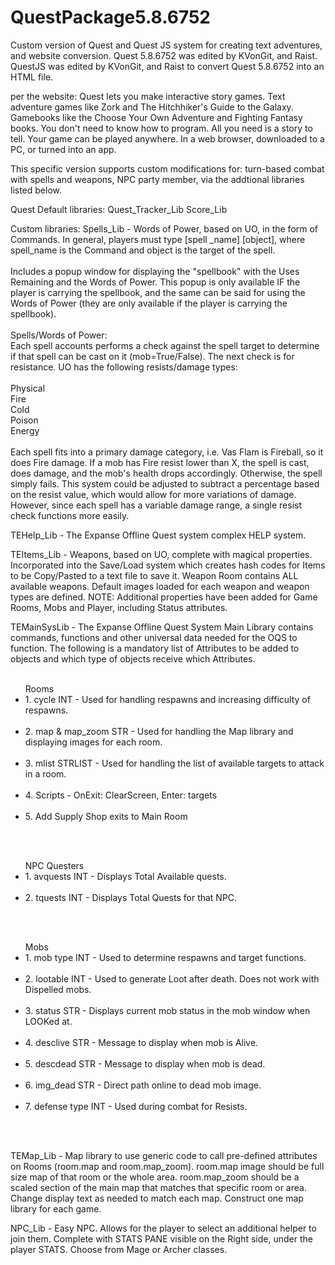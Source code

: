 # QuestPackage5.8.6752
Custom version of Quest and Quest JS system for creating text adventures, and website conversion.
Quest 5.8.6752 was edited by KVonGit, and Raist.
QuestJS was edited by KVonGit, and Raist to convert Quest 5.8.6752 into an HTML file.

per the website: Quest lets you make interactive story games. Text adventure games like Zork and The Hitchhiker's Guide to the Galaxy. Gamebooks like the Choose Your Own Adventure and Fighting Fantasy books. You don't need to know how to program. All you need is a story to tell. Your game can be played anywhere. In a web browser, downloaded to a PC, or turned into an app.

This specific version supports custom modifications for: turn-based combat with spells and weapons, NPC party member, via the addtional libraries listed below.

Quest Default libraries:
Quest_Tracker_Lib
Score_Lib

Custom libraries:
Spells_Lib - Words of Power, based on UO, in the form of Commands. In general, players must type [spell _name] [object], where spell_name is the Command and object is the target of the spell.<br/><br/>Includes a popup window for displaying the "spellbook" with the Uses Remaining and the Words of Power. This popup is only available IF the player is carrying the spellbook, and the same can be said for using the Words of Power (they are only available if the player is carrying the spellbook).<br/><br/>Spells/Words of Power:<br/>Each spell accounts performs a check against the spell target to determine if that spell can be cast on it (mob=True/False). The next check is for resistance. UO has the following resists/damage types:<br/><br/>Physical<br/>Fire<br/>Cold<br/>Poison<br/>Energy<br/><br/>Each spell fits into a primary damage category, i.e. Vas Flam is Fireball, so it does Fire damage. If a mob has Fire resist lower than X, the spell is cast, does damage, and the mob's health drops accordingly. Otherwise, the spell simply fails. This system could be adjusted to subtract a percentage based on the resist value, which would allow for more variations of damage. However, since each spell has a variable damage range, a single resist check functions more easily.

TEHelp_Lib - The Expanse Offline Quest system complex HELP system.

TEItems_Lib - Weapons, based on UO, complete with magical properties. Incorporated into the Save/Load system which creates hash codes for Items to be Copy/Pasted to a text file to save it. Weapon Room contains ALL available weapons. Default images loaded for each weapon and weapon types are defined. NOTE: Additional properties have been added for Game Rooms, Mobs and Player, including Status attributes.

TEMainSysLib - The Expanse Offline Quest System Main Library contains commands, functions and other universal data needed for the OQS to function. The following is a mandatory list of Attributes to be added to objects and which type of objects receive which Attributes.<br><br><ul>Rooms<br><li>1. cycle INT - Used for handling respawns and increasing difficulty of respawns.</li><br><li>2. map & map_zoom STR - Used for handling the Map library and displaying images for each room.</li><br><li>3. mlist STRLIST - Used for handling the list of available targets to attack in a room.</li><br><li>4. Scripts - OnExit: ClearScreen, Enter: targets </li><br><li>5. Add Supply Shop exits to Main Room</li></ul><br><br><ul>NPC Questers<br><li>1. avquests INT - Displays Total Available quests.</li><br><li>2. tquests INT - Displays Total Quests for that NPC.</li></ul><br><br><ul>Mobs<br><li>1. mob type INT - Used to determine respawns and target functions.</li><br><li>2. lootable INT - Used to generate Loot after death. Does not work with Dispelled mobs.</li><br><li>3. status STR - Displays current mob status in the mob window when LOOKed at.</li><br><li>4. desclive STR - Message to display when mob is Alive.</li><br><li>5. descdead STR - Message to display when mob is dead.</li><br><li>6. img_dead STR - Direct path online to dead mob image.</li><br><li>7. defense type INT - Used during combat for Resists.</li></ul><br><br>

TEMap_Lib - Map library to use generic code to call pre-defined attributes on Rooms (room.map and room.map_zoom). room.map image should be full size map of that room or the whole area. room.map_zoom should be a scaled section of the main map that matches that specific room or area. Change display text as needed to match each map. Construct one map library for each game.

NPC_Lib - Easy NPC. Allows for the player to select an additional helper to join them. Complete with STATS PANE visible on the Right side, under the player STATS. Choose from Mage or Archer classes.
